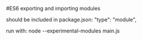 #ES6 exporting and importing modules

should be included in package.json:	
"type": "module",

run with:
node --experimental-modules main.js
